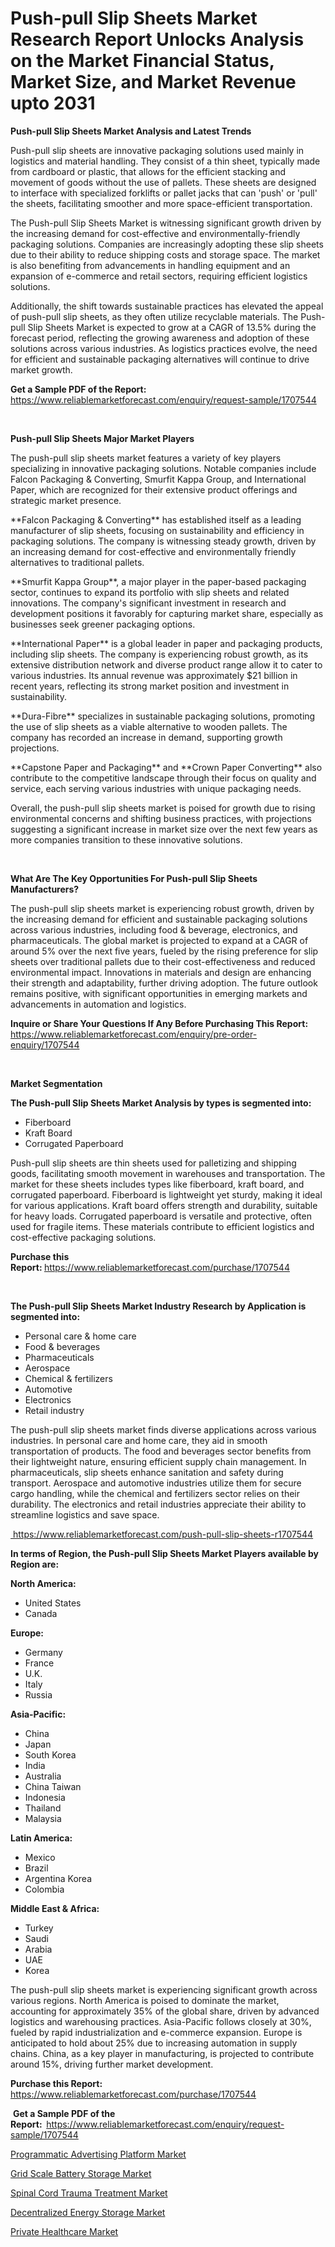 <p><h1>Push-pull Slip Sheets Market Research Report Unlocks Analysis on the Market Financial Status, Market Size, and Market Revenue upto 2031</h1></p><p><strong>Push-pull Slip Sheets Market Analysis and Latest Trends</strong></p>
<p><p>Push-pull slip sheets are innovative packaging solutions used mainly in logistics and material handling. They consist of a thin sheet, typically made from cardboard or plastic, that allows for the efficient stacking and movement of goods without the use of pallets. These sheets are designed to interface with specialized forklifts or pallet jacks that can 'push' or 'pull' the sheets, facilitating smoother and more space-efficient transportation.</p><p>The Push-pull Slip Sheets Market is witnessing significant growth driven by the increasing demand for cost-effective and environmentally-friendly packaging solutions. Companies are increasingly adopting these slip sheets due to their ability to reduce shipping costs and storage space. The market is also benefiting from advancements in handling equipment and an expansion of e-commerce and retail sectors, requiring efficient logistics solutions.</p><p>Additionally, the shift towards sustainable practices has elevated the appeal of push-pull slip sheets, as they often utilize recyclable materials. The Push-pull Slip Sheets Market is expected to grow at a CAGR of 13.5% during the forecast period, reflecting the growing awareness and adoption of these solutions across various industries. As logistics practices evolve, the need for efficient and sustainable packaging alternatives will continue to drive market growth.</p></p>
<p><strong>Get a Sample PDF of the Report:&nbsp;</strong> <a href="https://www.reliablemarketforecast.com/enquiry/request-sample/1707544?utm_campaign=1117&utm_medium=2&utm_source=Github&utm_content=ia&utm_term=07102024&utm_id=push-pull-slip-sheets">https://www.reliablemarketforecast.com/enquiry/request-sample/1707544</a></p>
<p>&nbsp;</p>
<p><strong>Push-pull Slip Sheets Major Market Players</strong></p>
<p><p>The push-pull slip sheets market features a variety of key players specializing in innovative packaging solutions. Notable companies include Falcon Packaging & Converting, Smurfit Kappa Group, and International Paper, which are recognized for their extensive product offerings and strategic market presence.</p><p>**Falcon Packaging & Converting** has established itself as a leading manufacturer of slip sheets, focusing on sustainability and efficiency in packaging solutions. The company is witnessing steady growth, driven by an increasing demand for cost-effective and environmentally friendly alternatives to traditional pallets.</p><p>**Smurfit Kappa Group**, a major player in the paper-based packaging sector, continues to expand its portfolio with slip sheets and related innovations. The company's significant investment in research and development positions it favorably for capturing market share, especially as businesses seek greener packaging options.</p><p>**International Paper** is a global leader in paper and packaging products, including slip sheets. The company is experiencing robust growth, as its extensive distribution network and diverse product range allow it to cater to various industries. Its annual revenue was approximately $21 billion in recent years, reflecting its strong market position and investment in sustainability.</p><p>**Dura-Fibre** specializes in sustainable packaging solutions, promoting the use of slip sheets as a viable alternative to wooden pallets. The company has recorded an increase in demand, supporting growth projections.</p><p>**Capstone Paper and Packaging** and **Crown Paper Converting** also contribute to the competitive landscape through their focus on quality and service, each serving various industries with unique packaging needs.</p><p>Overall, the push-pull slip sheets market is poised for growth due to rising environmental concerns and shifting business practices, with projections suggesting a significant increase in market size over the next few years as more companies transition to these innovative solutions.</p></p>
<p>&nbsp;</p>
<p><strong>What Are The Key Opportunities For Push-pull Slip Sheets Manufacturers?</strong></p>
<p><p>The push-pull slip sheets market is experiencing robust growth, driven by the increasing demand for efficient and sustainable packaging solutions across various industries, including food & beverage, electronics, and pharmaceuticals. The global market is projected to expand at a CAGR of around 5% over the next five years, fueled by the rising preference for slip sheets over traditional pallets due to their cost-effectiveness and reduced environmental impact. Innovations in materials and design are enhancing their strength and adaptability, further driving adoption. The future outlook remains positive, with significant opportunities in emerging markets and advancements in automation and logistics.</p></p>
<p><strong>Inquire or Share Your Questions If Any Before Purchasing This Report:</strong> <a href="https://www.reliablemarketforecast.com/enquiry/pre-order-enquiry/1707544?utm_campaign=1117&utm_medium=2&utm_source=Github&utm_content=ia&utm_term=07102024&utm_id=push-pull-slip-sheets">https://www.reliablemarketforecast.com/enquiry/pre-order-enquiry/1707544</a></p>
<p>&nbsp;</p>
<p><strong>Market Segmentation</strong></p>
<p><strong>The Push-pull Slip Sheets Market Analysis by types is segmented into:</strong></p>
<p><ul><li>Fiberboard</li><li>Kraft Board</li><li>Corrugated Paperboard</li></ul></p>
<p><p>Push-pull slip sheets are thin sheets used for palletizing and shipping goods, facilitating smooth movement in warehouses and transportation. The market for these sheets includes types like fiberboard, kraft board, and corrugated paperboard. Fiberboard is lightweight yet sturdy, making it ideal for various applications. Kraft board offers strength and durability, suitable for heavy loads. Corrugated paperboard is versatile and protective, often used for fragile items. These materials contribute to efficient logistics and cost-effective packaging solutions.</p></p>
<p><strong>Purchase this Report:&nbsp;</strong><a href="https://www.reliablemarketforecast.com/purchase/1707544?utm_campaign=1117&utm_medium=2&utm_source=Github&utm_content=ia&utm_term=07102024&utm_id=push-pull-slip-sheets">https://www.reliablemarketforecast.com/purchase/1707544</a></p>
<p>&nbsp;</p>
<p><strong>The Push-pull Slip Sheets Market Industry Research by Application is segmented into:</strong></p>
<p><ul><li>Personal care & home care</li><li>Food & beverages</li><li>Pharmaceuticals</li><li>Aerospace</li><li>Chemical & fertilizers</li><li>Automotive</li><li>Electronics</li><li>Retail industry</li></ul></p>
<p><p>The push-pull slip sheets market finds diverse applications across various industries. In personal care and home care, they aid in smooth transportation of products. The food and beverages sector benefits from their lightweight nature, ensuring efficient supply chain management. In pharmaceuticals, slip sheets enhance sanitation and safety during transport. Aerospace and automotive industries utilize them for secure cargo handling, while the chemical and fertilizers sector relies on their durability. The electronics and retail industries appreciate their ability to streamline logistics and save space.</p></p>
<p><a href="https://www.reliablemarketforecast.com/push-pull-slip-sheets-r1707544?utm_campaign=1117&utm_medium=2&utm_source=Github&utm_content=ia&utm_term=07102024&utm_id=push-pull-slip-sheets">&nbsp;https://www.reliablemarketforecast.com/push-pull-slip-sheets-r1707544</a></p>
<p><strong>In terms of Region, the Push-pull Slip Sheets Market Players available by Region are:</strong></p>
<p>
    <p> <strong> North America: </strong>
        <ul>
            <li>United States</li>
            <li>Canada</li>
        </ul>
        </p> 
    <p> <strong> Europe: </strong>
        <ul>
            <li>Germany</li>
            <li>France</li>
            <li>U.K.</li>
            <li>Italy</li>
            <li>Russia</li>
        </ul>
        </p> 
    <p> <strong> Asia-Pacific: </strong>
        <ul>
            <li>China</li>
            <li>Japan</li>
            <li>South Korea</li>
            <li>India</li>
            <li>Australia</li>
            <li>China Taiwan</li>
            <li>Indonesia</li>
            <li>Thailand</li>
            <li>Malaysia</li>
        </ul>
        </p> 
    <p> <strong> Latin America: </strong>
        <ul>
            <li>Mexico</li>
            <li>Brazil</li>
            <li>Argentina Korea</li>
            <li>Colombia</li>
        </ul>
        </p> 
    <p> <strong> Middle East & Africa: </strong>
        <ul>
            <li>Turkey</li>
            <li>Saudi</li>
            <li>Arabia</li>
            <li>UAE</li>
            <li>Korea</li>
        </ul>
    </p>
    </p>
<p><p>The push-pull slip sheets market is experiencing significant growth across various regions. North America is poised to dominate the market, accounting for approximately 35% of the global share, driven by advanced logistics and warehousing practices. Asia-Pacific follows closely at 30%, fueled by rapid industrialization and e-commerce expansion. Europe is anticipated to hold about 25% due to increasing automation in supply chains. China, as a key player in manufacturing, is projected to contribute around 15%, driving further market development.</p></p>
<p><strong>Purchase this Report: </strong><a href="https://www.reliablemarketforecast.com/purchase/1707544?utm_campaign=1117&utm_medium=2&utm_source=Github&utm_content=ia&utm_term=07102024&utm_id=push-pull-slip-sheets">https://www.reliablemarketforecast.com/purchase/1707544</a></p>
<p>&nbsp;<strong>Get a Sample PDF of the Report:&nbsp;&nbsp;</strong><a href="https://www.reliablemarketforecast.com/enquiry/request-sample/1707544?utm_campaign=1117&utm_medium=2&utm_source=Github&utm_content=ia&utm_term=07102024&utm_id=push-pull-slip-sheets">https://www.reliablemarketforecast.com/enquiry/request-sample/1707544</a></p>
<p><strong></strong></p>
<p><p><a href="https://www.linkedin.com/pulse/programmatic-advertising-platform-market-share-analysis-growth-7qeyc?utm_campaign=1117&utm_medium=2&utm_source=Github&utm_content=ia&utm_term=07102024&utm_id=push-pull-slip-sheets">Programmatic Advertising Platform Market</a></p><p><a href="https://issuu.com/reportprime-2/docs/grid-scale-battery-storage-market-s_dfd294b2840407?utm_campaign=1117&utm_medium=2&utm_source=Github&utm_content=ia&utm_term=07102024&utm_id=push-pull-slip-sheets">Grid Scale Battery Storage Market</a></p><p><a href="https://www.linkedin.com/pulse/global-spinal-cord-trauma-treatment-industry-analysis-share-8rlfc?utm_campaign=1117&utm_medium=2&utm_source=Github&utm_content=ia&utm_term=07102024&utm_id=push-pull-slip-sheets">Spinal Cord Trauma Treatment Market</a></p><p><a href="https://issuu.com/reportprime-2/docs/decentralized-energy-storage-market_6987919b61253b?utm_campaign=1117&utm_medium=2&utm_source=Github&utm_content=ia&utm_term=07102024&utm_id=push-pull-slip-sheets">Decentralized Energy Storage Market</a></p><p><a href="https://www.linkedin.com/pulse/global-private-healthcare-market-focus-application-end-use-industry-ezazc?utm_campaign=1117&utm_medium=2&utm_source=Github&utm_content=ia&utm_term=07102024&utm_id=push-pull-slip-sheets">Private Healthcare Market</a></p></p>